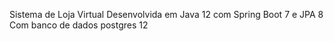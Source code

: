 Sistema de Loja Virtual
Desenvolvida em Java 12 com Spring Boot 7 e JPA 8
Com banco de dados postgres 12
